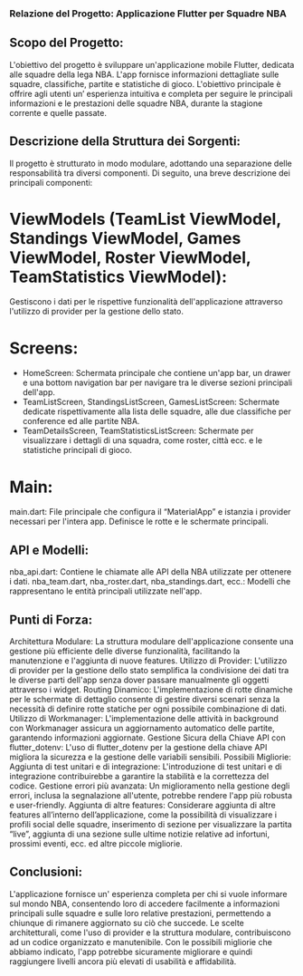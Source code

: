 ### Relazione del Progetto: Applicazione Flutter per Squadre NBA
## Scopo del Progetto:
L'obiettivo del progetto è sviluppare un'applicazione mobile Flutter, dedicata alle squadre della lega NBA.
L'app fornisce informazioni dettagliate sulle squadre,  classifiche,  partite e statistiche di gioco.
L'obiettivo principale è offrire agli utenti un’ esperienza intuitiva e completa per seguire le principali informazioni e le prestazioni delle squadre NBA, durante la stagione corrente e quelle passate.

## Descrizione della Struttura dei Sorgenti:
Il progetto è strutturato in modo modulare, adottando una separazione delle responsabilità tra diversi componenti. Di seguito, una breve descrizione dei principali componenti:
# ViewModels (TeamList ViewModel, Standings ViewModel, Games ViewModel, Roster ViewModel, TeamStatistics ViewModel):  
Gestiscono i dati per le rispettive funzionalità dell'applicazione attraverso l'utilizzo di provider per la gestione dello stato. 
# Screens:
  - HomeScreen: Schermata principale che contiene un'app bar, un drawer e una bottom navigation bar per navigare tra le diverse sezioni principali dell'app.
  - TeamListScreen, StandingsListScreen, GamesListScreen: Schermate dedicate rispettivamente alla lista delle squadre, alle due classifiche per conference ed alle partite NBA.
  - TeamDetailsScreen, TeamStatisticsListScreen: Schermate per visualizzare i dettagli di una squadra, come roster, città ecc.  e le statistiche principali di gioco.
# Main:
main.dart: File principale che configura il “MaterialApp” e istanzia i provider necessari per l'intera app. Definisce le rotte e le schermate principali.

## API e Modelli:
nba_api.dart: Contiene le chiamate alle API della NBA utilizzate per ottenere i dati.
nba_team.dart, nba_roster.dart, nba_standings.dart, ecc.: Modelli che rappresentano le entità principali utilizzate nell'app.

## Punti di Forza:
Architettura Modulare:  La struttura modulare dell'applicazione consente una gestione più efficiente delle diverse funzionalità, facilitando la manutenzione e l'aggiunta di nuove features.
Utilizzo di Provider: 	L'utilizzo di provider per la gestione dello stato semplifica la condivisione dei dati tra le diverse parti dell'app senza dover passare manualmente gli oggetti attraverso i widget.
Routing Dinamico:  L'implementazione di rotte dinamiche per le schermate di dettaglio consente di gestire diversi scenari senza la necessità di definire rotte statiche per ogni possibile combinazione di dati.
Utilizzo di Workmanager: 	L'implementazione delle attività in background con Workmanager assicura un aggiornamento automatico delle partite, garantendo informazioni aggiornate.
Gestione Sicura della Chiave API con flutter_dotenv: 	L'uso di flutter_dotenv per la gestione della chiave API migliora la sicurezza e la gestione delle variabili sensibili.
Possibili Migliorie:
Aggiunta di test unitari e di integrazione:  L'introduzione di test unitari e di integrazione contribuirebbe a garantire la stabilità e la correttezza del codice.
Gestione errori più avanzata:  Un miglioramento nella gestione degli errori, inclusa la segnalazione all'utente, potrebbe rendere l'app più robusta e user-friendly.
Aggiunta di altre features:	Considerare aggiunta di altre features all’interno dell’applicazione, come  la possibilità di visualizzare i profili social delle squadre, inserimento di sezione per visualizzare la partita “live”, aggiunta di una sezione sulle ultime notizie relative ad infortuni, prossimi eventi, ecc. ed altre piccole migliorie.
## Conclusioni:
L'applicazione fornisce un' esperienza completa per chi si vuole informare sul mondo NBA, consentendo loro di accedere facilmente a informazioni principali sulle squadre e sulle loro relative prestazioni, permettendo a chiunque di rimanere aggiornato su ciò che succede.
Le scelte architetturali, come l'uso di provider e la struttura modulare, contribuiscono ad un codice organizzato e manutenibile. 
Con le possibili migliorie che abbiamo indicato, l'app potrebbe sicuramente migliorare e quindi  raggiungere livelli ancora più elevati di usabilità e affidabilità.
